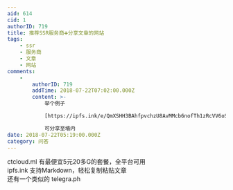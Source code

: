 ```yaml
---
aid: 614
cid: 1
authorID: 719
title: 推荐SSR服务商➕分享文章的网站
tags:
    - ssr
    - 服务商
    - 文章
    - 网站
comments:
    -
        authorID: 719
        addTime: 2018-07-22T07:02:00.000Z
        content: >-
            举个例子  

            [https://ipfs.ink/e/QmXSHH3BAhfpvchzU8AvMMcb6nofTh1zRcVV6oSqqkrjVt?from=groupmessage&isappinstalled=0](https://ipfs.ink/e/QmXSHH3BAhfpvchzU8AvMMcb6nofTh1zRcVV6oSqqkrjVt?from=groupmessage&isappinstalled=0)  

            可分享至墙内
date: 2018-07-22T05:19:00.000Z
category: 问答
---
```


ctcloud.ml 有最便宜5元20多G的套餐，全平台可用  
ipfs.ink 支持Markdown，轻松复制粘贴文章  
还有一个类似的 telegra.ph
